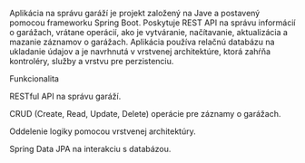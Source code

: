 Aplikácia na správu garáží je projekt založený na Jave a postavený pomocou frameworku Spring Boot. Poskytuje REST API na správu informácií o garážach, vrátane operácií, ako je vytváranie, načítavanie, aktualizácia a mazanie záznamov o garážach. Aplikácia používa relačnú databázu na ukladanie údajov a je navrhnutá v vrstvenej architektúre, ktorá zahŕňa kontroléry, služby a vrstvu pre perzistenciu.

Funkcionalita

RESTful API na správu garáží.

CRUD (Create, Read, Update, Delete) operácie pre záznamy o garážach.

Oddelenie logiky pomocou vrstvenej architektúry.

Spring Data JPA na interakciu s databázou.
